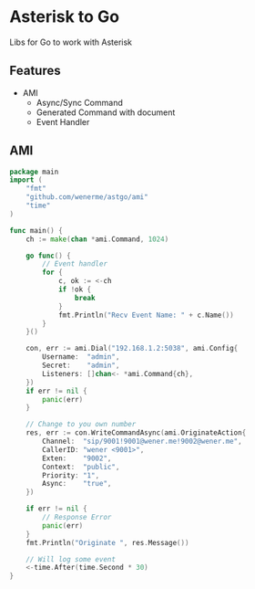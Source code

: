 # Asterisk to Go

Libs for Go to work with Asterisk 

## Features
* AMI
    * Async/Sync Command
    * Generated Command with document
    * Event Handler

## AMI

```go
package main
import (
	"fmt"
	"github.com/wenerme/astgo/ami"
	"time"
)

func main() {
	ch := make(chan *ami.Command, 1024)

	go func() {
		// Event handler
		for {
			c, ok := <-ch
			if !ok {
				break
			}
			fmt.Println("Recv Event Name: " + c.Name())
		}
	}()

	con, err := ami.Dial("192.168.1.2:5038", ami.Config{
		Username:  "admin",
		Secret:    "admin",
		Listeners: []chan<- *ami.Command{ch},
	})
	if err != nil {
		panic(err)
	}

	// Change to you own number
	res, err := con.WriteCommandAsync(ami.OriginateAction{
		Channel:  "sip/9001!9001@wener.me!9002@wener.me",
		CallerID: "wener <9001>",
		Exten:    "9002",
		Context:  "public",
		Priority: "1",
		Async:    "true",
	})

	if err != nil {
		// Response Error
		panic(err)
	}
	fmt.Println("Originate ", res.Message())

	// Will log some event
	<-time.After(time.Second * 30)
}
```